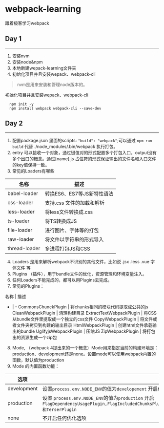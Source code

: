 # webpack-learning
跟着极客学习webpack

## Day 1
---
1. 安装nvm
2. 安装node&npm
3. 本地新建wepack-learning文件夹
4. 初始化项目并且安装wepack、webpack-cli

>nvm是用来安装和管理node版本的。

初始化项目并且安装wepack、webpack-cli
```
  npm init -y
  npm install webpack webpack-cli --save-dev
```

## Day 2
---
1. 配置package.json 里面的scripts: ``` "build": "webpack" ```;可以通过 ```npm run build``` 代替 ./node_modules/.bin/webpack 执行打包。
2. entry 可以接收一个对象，通过键值对的形式配置多个打包入口，output没有多个出口的概念。通过[name].js 占位符的形式保证输出的文件名和入口文件的key值保持一致。
3. 常见的Loaders有哪些
  
  名称|描述
  -|-
  babel-loader | 转换ES6、ES7等JS新特性语法
  css-loader | 支持.css 文件的加载和解析
  less-loader | 将less文件转换成.css
  ts-loader | 将TS转换成JS
  file-loader | 进行图片、字体等的打包
  raw-loader | 将文件以字符串的形式导入
  thread-loader | 多进程打包JS和CSS

4. Loaders 是用来解析webpack不识别的其他文件，比如说 .jsx .less .vue 字体文件 等
5. Plugins （插件），用于bundle文件的优化，资源管理和环境变量注入。
6. 任何Loaders不能完成的，都可以用Plugins去完成。
7. 常见的Plugins：

  名称 | 描述
  - | -
  CommonsChunckPlugin | 将chunks相同的模块代码提取成公共的js
  CleanWebpackPlugin | 清理构建目录
  ExtractTextWebpackPlugin | 将CSS从bundle文件里提取成一个独立的css文件
  CopyWebpackPlugin | 将文件或者文件夹拷贝到构建的输出目录
  HtmlWebpackPlugin | 创建html文件承载输出的bundle
  UglifyjsWebpackPlugin | 压缩JS
  ZipWebpackPlugin | 将打包出的资源生成一个zip包

8. Mode, （webpack 4提出来的一个概念）Mode用来指定当前的构建环境是： production、development还是none。设置mode可以使用webpack内置的函数，默认值为production
9. Mode 的内置函数功能：

  选项|描述
  -|-
  development|设置```process.env.NODE_ENV```的值为```developement``` 开启```NamedChunksPlugin```和```NamedModulesPlugin```
  production| 设置 ```process.env.NODE_ENV```的值为```production``` 开启 ```FlagDependencyUsagePlugin,FlagIncludedChunksPlugin,ModuleConcatenationPlugin,NoEmitOnErrorsPlugin,OccurrenceOrderPlugin,SideEffectsFlagPlugin和TerserPlugin```
  none | 不开启任何优化选项

